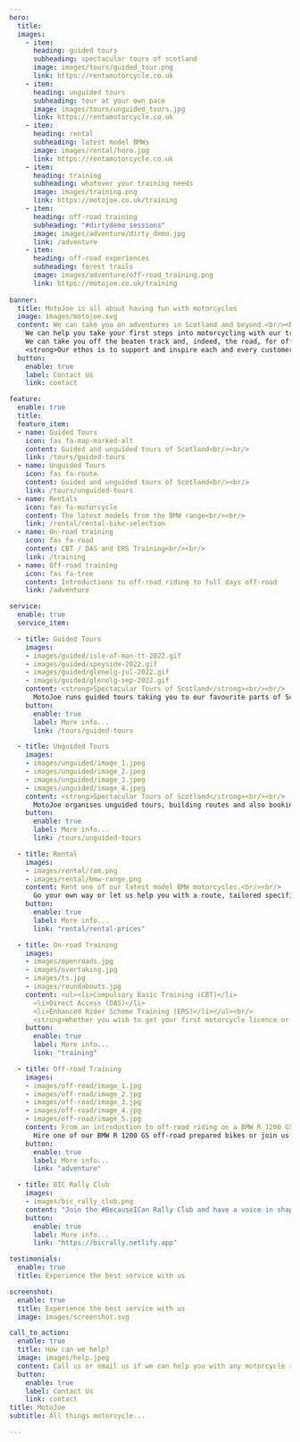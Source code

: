 ```yaml
---
hero:
  title: 
  images: 
    - item:
      heading: guided tours
      subheading: spectacular tours of scotland
      image: images/tours/guided_tour.png
      link: https://rentamotorcycle.co.uk
    - item:
      heading: unguided tours
      subheading: tour at your own pace
      image: images/tours/unguided_tours.jpg
      link: https://rentamotorcycle.co.uk
    - item:
      heading: rental
      subheading: latest model BMWs
      image: images/rental/hero.jpg
      link: https://rentamotorcycle.co.uk
    - item:
      heading: training
      subheading: whatever your training needs
      image: images/training.png
      link: https://motojoe.co.uk/training
    - item:
      heading: off-road training
      subheading: "#dirtydemo sessions"
      image: images/adventure/dirty_demo.jpg
      link: /adventure
    - item:
      heading: off-road experiences
      subheading: forest trails
      image: images/adventure/off-road_training.png
      link: https://motojoe.co.uk/training
  
banner:
  title: MotoJoe is all about having fun with motorcycles
  image: images/motojoe.svg
  content: We can take you on adventures in Scotland and beyond.<br/><br/> 
    We can help you take your first steps into motorcycling with our training.<br/><br/>
    We can take you off the beaten track and, indeed, the road, for off-road experiences.<br/><br/>
    <strong>Our ethos is to support and inspire each and every customer.</strong><br/><br/>From helping you gain the skills and experience to get the most out of your time on a motorcycle to sharing our passion and enthusiasm for touring Scotland by motorcycle.
  button:
    enable: true
    label: Contact Us
    link: contact

feature:
  enable: true
  title: 
  feature_item:
  - name: Guided Tours
    icon: fas fa-map-marked-alt
    content: Guided and unguided tours of Scotland<br/><br/>
    link: /tours/guided-tours
  - name: Unguided Tours
    icon: fas fa-route
    content: Guided and unguided tours of Scotland<br/><br/>
    link: /tours/unguided-tours
  - name: Rentals
    icon: fas fa-motorcycle
    content: The latest models from the BMW range<br/><br/>
    link: /rental/rental-bike-selection
  - name: On-road training
    icon: fas fa-road
    content: CBT / DAS and ERS Training<br/><br/>
    link: /training
  - name: Off-road training
    icon: fas fa-tree
    content: Introductions to off-road riding to full days off-road
    link: /adventure

service:
  enable: true
  service_item:

  - title: Guided Tours
    images:
    - images/guided/isle-of-man-tt-2022.gif
    - images/guided/speyside-2022.gif
    - images/guided/glenelg-jul-2022.gif
    - images/guided/glenelg-sep-2022.gif
    content: <strong>Spectacular Tours of Scotland</strong><br/><br/>
      MotoJoe runs guided tours taking you to our favourite parts of Scotland and, occasionally, beyond.
    button:
      enable: true
      label: More info...
      link: /tours/guided-tours

  - title: Unguided Tours
    images:
    - images/unguided/image_1.jpeg
    - images/unguided/image_2.jpeg
    - images/unguided/image_3.jpeg
    - images/unguided/image_4.jpeg
    content: <strong>Spectacular Tours of Scotland</strong><br/><br/>
      MotoJoe organises unguided tours, building routes and also booking accommodation, if required, tailoring a trip to your specific requirements.
    button:
      enable: true
      label: More info...
      link: /tours/unguided-tours

  - title: Rental
    images:
    - images/rental/ram.png
    - images/rental/bmw-range.png
    content: Rent one of our latest model BMW motorcycles.<br/><br/>
      Go your own way or let us help you with a route, tailored specifically to your needs.
    button:
      enable: true
      label: More info...
      link: "rental/rental-prices"

  - title: On-road Training
    images:
    - images/openroads.jpg
    - images/overtaking.jpg
    - images/ts.jpg
    - images/roundabouts.jpg
    content: <ul><li>Compulsory Basic Training (CBT)</li>
      <li>Direct Access (DAS)</li>
      <li>Enhanced Rider Scheme Training (ERS)</li></ul><br/>
      <strong>Whether you wish to get your first motorcycle licence or improve your skills, we can help.</strong>
    button:
      enable: true
      label: More info...
      link: "training"

  - title: Off-road Training
    images:
    - images/off-road/image_1.jpg
    - images/off-road/image_2.jpg
    - images/off-road/image_3.jpg
    - images/off-road/image_4.jpg
    - images/off-road/image_5.jpg
    content: From an introduction to off-road riding on a BMW R 1200 GS to full days off-road and organised trips.<br/><br/>
      Hire one of our BMW R 1200 GS off-road prepared bikes or join us on your own bike on one of our Forest Trail days.
    button:
      enable: true
      label: More info...
      link: "adventure"

  - title: BIC Rally Club
    images:
    - images/bic_rally_club.png
    content: "Join the #BecauseICan Rally Club and have a voice in shaping off-road riding in Scotland."
    button:
      enable: true
      label: More info...
      link: "https://bicrally.netlify.app"

testimonials:
  enable: true
  title: Experience the best service with us

screenshot:
  enable: true
  title: Experience the best service with us
  image: images/screenshot.svg

call_to_action:
  enable: true
  title: How can we help?
  image: images/help.jpeg
  content: Call us or email us if we can help you with any motorcycle related queries.
  button:
    enable: true
    label: Contact Us
    link: contact
title: MotoJoe
subtitle: All things motorcycle...

---
```

